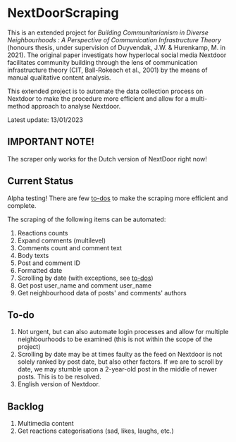 # NextDoorScraping
This is an extended project for <em> Building Communitarianism in Diverse Neighbourhoods : A Perspective of Communication Infrastructure Theory </em> (honours thesis, under supervision of Duyvendak, J.W. & Hurenkamp, M. in 2021). The original paper investigats how hyperlocal social media Nextdoor facilitates community building through the lens of communication infrastructure theory (CIT, Ball-Rokeach et al., 2001) by the means of manual qualitative content analysis. 

This extended project is to automate the data collection process on Nextdoor to make the procedure more efficient and allow for a multi-method approach to analyse Nextdoor. 

Latest update: 13/01/2023

## IMPORTANT NOTE!
The scraper only works for the Dutch version of NextDoor right now!

## Current Status
Alpha testing! There are few [to-dos](https://github.com/jyeungtin/NextDoorScraping/edit/main/README.md#to-do) to make the scraping more efficient and complete. 

The scraping of the following items can be automated:

1. Reactions counts
2. Expand comments (multilevel)
3. Comments count and comment text
4. Body texts
5. Post and comment ID
6. Formatted date 
7. Scrolling by date (with exceptions, see [to-dos](https://github.com/jyeungtin/NextDoorScraping/edit/main/README.md#to-do))
8. Get post user_name and comment user_name 
9. Get neighbourhood data of posts' and comments' authors

## To-do
1. Not urgent, but can also automate login processes and allow for multiple neighbourhoods to be examined (this is not within the scope of the project)
2. Scrolling by date may be at times faulty as the feed on Nextdoor is not solely ranked by post date, but also other factors. If we are to scroll by date, we may stumble upon a 2-year-old post in the middle of newer posts. This is to be resolved.
3. English version of Nextdoor.

## Backlog
1. Multimedia content
2. Get reactions categorisations (sad, likes, laughs, etc.)
